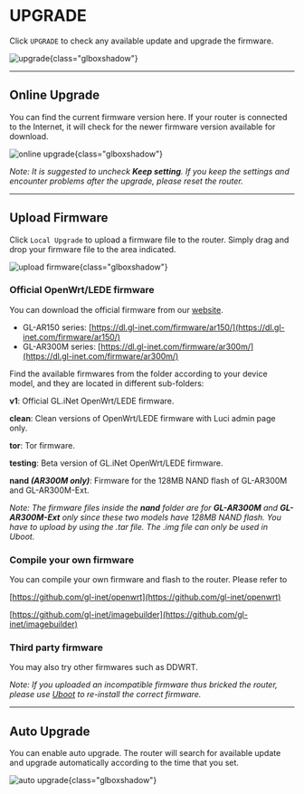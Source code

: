 # UPGRADE

Click `UPGRADE` to check any available update and upgrade the firmware.

![upgrade](https://static.gl-inet.com/docs/en/3/setup/mini_router/upgrade/firmware.jpg){class="glboxshadow"}



---

## Online Upgrade

You can find the current firmware version here. If your router is connected to the Internet, it will check for the newer firmware version available for download.

![online upgrade](https://static.gl-inet.com/docs/en/3/setup/mini_router/upgrade/firmware1.jpg){class="glboxshadow"}



*Note: It is suggested to uncheck **Keep setting**. If you keep the settings and encounter problems after the upgrade, please reset the router.*



---

## Upload Firmware

Click `Local Upgrade` to upload a firmware file to the router. Simply drag and drop your firmware file to the area indicated.

![upload firmware](https://static.gl-inet.com/docs/en/3/setup/mini_router/upgrade/firmware2.jpg){class="glboxshadow"}



### Official OpenWrt/LEDE firmware

You can download the official firmware from our [website](https://dl.gl-inet.com/firmware/). 

- GL-AR150 series: [https://dl.gl-inet.com/firmware/ar150/](https://dl.gl-inet.com/firmware/ar150/)
- GL-AR300M series: [https://dl.gl-inet.com/firmware/ar300m/](https://dl.gl-inet.com/firmware/ar300m/)

Find the available firmwares from the folder according to your device model, and they are located in different sub-folders:

**v1**: Official GL.iNet OpenWrt/LEDE firmware.

**clean**: Clean versions of OpenWrt/LEDE firmware with Luci admin page only.

**tor**: Tor firmware.

**testing**: Beta version of GL.iNet OpenWrt/LEDE firmware.

**nand *(AR300M only)***: Firmware for the 128MB NAND flash of GL-AR300M and GL-AR300M-Ext.

*Note: The firmware files inside the **nand** folder are for **GL-AR300M** and **GL-AR300M-Ext** only since these two models have 128MB NAND flash. You have to upload by using the .tar file. The .img file can only be used in Uboot.* 



### Compile your own firmware

You can compile your own firmware and flash to the router. Please refer to 

[https://github.com/gl-inet/openwrt](https://github.com/gl-inet/openwrt)

[https://github.com/gl-inet/imagebuilder](https://github.com/gl-inet/imagebuilder)


### Third party firmware

You may also try other firmwares such as DDWRT.



*Note: If you uploaded an incompatible firmware thus bricked the router, please use [Uboot](/troubleshooting/debrick/) to re-install the correct firmware.*



---

## Auto Upgrade

You can enable auto upgrade. The router will search for available update and upgrade automatically according to the time that you set.

![auto upgrade](https://static.gl-inet.com/docs/en/3/setup/mini_router/upgrade/firmware3.jpg){class="glboxshadow"}
